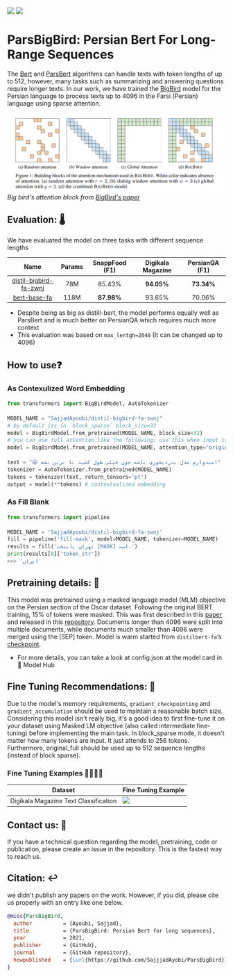 <span align="center">
    <a href="https://huggingface.co/SajjadAyoubi/"><img src="https://img.shields.io/static/v1?label=%F0%9F%A4%97%20Hugging%20Face&message=SajjadAyoubi&color=yellow"></a>
    <a href="https://colab.research.google.com/github/sajjjadayobi/PersianQA/blob/main/notebooks/Demo.ipynb"><img src="https://img.shields.io/static/v1?label=Colab&message=Fine-tuning Example&logo=Google%20Colab&color=f9ab00"></a>
</span>

# ParsBigBird: Persian Bert For **Long-Range** Sequences
The [Bert](https://arxiv.org/abs/1810.04805) and [ParsBert](https://arxiv.org/abs/2005.12515) algorithms can handle texts with token lengths of up to 512, however, many tasks such as summarizing and answering questions require longer texts. In our work, we have trained the [BigBird](https://arxiv.org/abs/2007.14062) model for the Persian language to process texts up to 4096 in the Farsi (Persian) language using sparse attention.


![big bird's attention block](https://github.com/sajjjadayobi/ParsBigBird/blob/main/assets/bigbird-sparse-attention.png)
*Big bird's attention block from [BigBird's paper](https://arxiv.org/abs/2007.14062)*

## Evaluation: 🌡️
We have evaluated the model on three tasks with different sequence lengths

|                             Name                                 | Params |    SnappFood (F1)   | Digikala Magazine |  PersianQA (F1)   | 
| :--------------------------------------------------------------: | :----: | :-----------------: | :---------------: |  :--------------: |
| [distil-bigbird-fa-zwnj](https://github.com/sajjjadayobi/ParsBigBird) |  78M   |        85.43%       |     **94.05%**    |     **73.34%**    |
|       [bert-base-fa](https://github.com/hooshvare/parsbert)      |  118M  |      **87.98%**     |       93.65%      |       70.06%      |

- Despite being as big as distill-bert, the model performs equally well as ParsBert and is much better on PersianQA which requires much more context
- This evaluation was based on `max_lentgh=2048` (It can be changed up to 4096)


## How to use❓

### As Contexulized Word Embedding 
```python
from transformers import BigBirdModel, AutoTokenizer

MODEL_NAME = "SajjadAyoubi/distil-bigbird-fa-zwnj"
# by default its in `block_sparse` block_size=32
model = BigBirdModel.from_pretrained(MODEL_NAME, block_size=32)
# you can use full attention like the following: use this when input isn't longer than 512
model = BigBirdModel.from_pretrained(MODEL_NAME, attention_type="original_full")

text = "😃 امیدوارم مدل بدردبخوری باشه چون خیلی طول کشید تا ترین بشه"
tokenizer = AutoTokenizer.from_pretrained(MODEL_NAME)
tokens = tokenizer(text, return_tensors='pt')
output = model(**tokens) # contextualized embedding
```

### As Fill Blank
```python
from transformers import pipeline

MODEL_NAME = 'SajjadAyoubi/distil-bigbird-fa-zwnj'
fill = pipeline('fill-mask', model=MODEL_NAME, tokenizer=MODEL_NAME)
results = fill('تهران پایتخت [MASK] است.')
print(results[0]['token_str'])
>>> 'ایران'
```

## Pretraining details: 🔭
This model was pretrained using a masked language model (MLM) objective on the Persian section of the Oscar dataset. Following the original BERT training, 15% of tokens were masked. This was first described in this [paper](https://arxiv.org/abs/2007.14062) and released in this [repository](https://github.com/google-research/bigbird). Documents longer than 4096 were split into multiple documents, while documents much smaller than 4096 were merged using the [SEP] token. Model is warm started from `distilbert-fa`’s [checkpoint](https://huggingface.co/HooshvareLab/distilbert-fa-zwnj-base). 
- For more details, you can take a look at config.json at the model card in 🤗 Model Hub

## Fine Tuning Recommendations: 🐤
Due to the model's memory requirements, `gradient_checkpointing` and `gradient_accumulation` should be used to maintain a reasonable batch size. Considering this model isn't really big, it's a good idea to first fine-tune it on your dataset using Masked LM objective (also called intermediate fine-tuning) before implementing the main task. In block_sparse mode, it doesn't matter how many tokens are input. It just attends to 256 tokens. Furthermore, original_full should be used up to 512 sequence lengths (instead of block sparse).

### Fine Tuning Examples 👷‍♂️👷‍♀️

| Dataset                               | Fine Tuning Example                                          |
| ------------------------------------- | ------------------------------------------------------------ |
| Digikala Magazine Text Classification | <a href="https://colab.research.google.com/github/sajjjadayobi/PersianQA/blob/main/notebooks/Demo.ipynb"><img src="https://img.shields.io/static/v1?label=Colab&message=Fine-tuning Example&logo=Google%20Colab&color=f9ab00"></a> |


## Contact us: 🤝
If you have a technical question regarding the model, pretraining, code or publication, please create an issue in the repository. This is the fastest way to reach us.

## Citation: ↩️
we didn't publish any papers on the work. However, if you did, please cite us properly with an entry like one below.
```bibtex
@misc{ParsBigBird,
  author          = {Ayoubi, Sajjad},
  title           = {ParsBigBird: Persian Bert for long sequences},
  year            = 2021,
  publisher       = {GitHub},
  journal         = {GitHub repository},
  howpublished    = {\url{https://github.com/SajjjadAyobi/ParsBigBird}},
}
```
